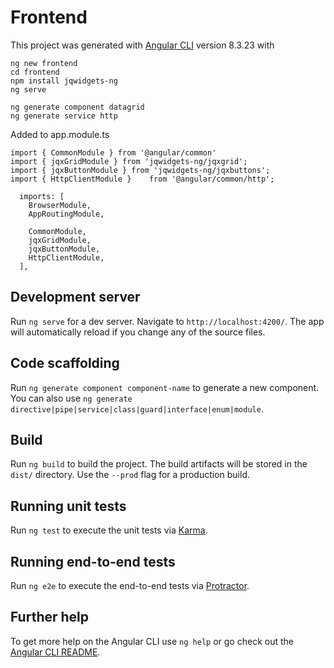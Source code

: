 # Frontend

This project was generated with [Angular CLI](https://github.com/angular/angular-cli) version 8.3.23 with
```
ng new frontend
cd frontend
npm install jqwidgets-ng
ng serve

```
```
ng generate component datagrid
ng generate service http
```
Added to app.module.ts
```
import { CommonModule } from '@angular/common'
import { jqxGridModule } from 'jqwidgets-ng/jqxgrid';
import { jqxButtonModule } from 'jqwidgets-ng/jqxbuttons';
import { HttpClientModule }    from '@angular/common/http';

  imports: [
    BrowserModule,
    AppRoutingModule,

    CommonModule, 
    jqxGridModule, 
    jqxButtonModule,
    HttpClientModule,
  ],

```



## Development server

Run `ng serve` for a dev server. Navigate to `http://localhost:4200/`. The app will automatically reload if you change any of the source files.

## Code scaffolding

Run `ng generate component component-name` to generate a new component. You can also use `ng generate directive|pipe|service|class|guard|interface|enum|module`.

## Build

Run `ng build` to build the project. The build artifacts will be stored in the `dist/` directory. Use the `--prod` flag for a production build.

## Running unit tests

Run `ng test` to execute the unit tests via [Karma](https://karma-runner.github.io).

## Running end-to-end tests

Run `ng e2e` to execute the end-to-end tests via [Protractor](http://www.protractortest.org/).

## Further help

To get more help on the Angular CLI use `ng help` or go check out the [Angular CLI README](https://github.com/angular/angular-cli/blob/master/README.md).
